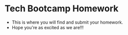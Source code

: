 Tech Bootcamp Homework
=======================
- This is where you will find and submit your homework.
- Hope you're as excited as we are!!!
